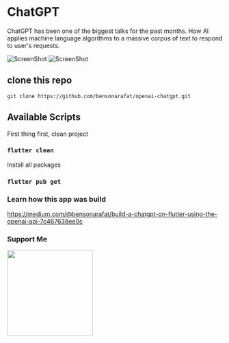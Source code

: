 # ChatGPT 

ChatGPT has been one of the biggest talks for the past months.
How Al applies machine language algorithms to a massive corpus of text to respond to user's requests.

![ScreenShot](/recording/record1.gif)
![ScreenShot](/recording/record1.gif)

## clone this repo

```
git clone https://github.com/bensonarafat/openai-chatgpt.git
```

## Available Scripts

First thing first, clean project 
### `flutter clean` 

Install all packages
### `flutter pub get`

### Learn how this app was build 
https://medium.com/@bensonarafat/build-a-chatgpt-on-flutter-using-the-openai-api-7c467638ee0c
### Support Me

<a href="https://www.buymeacoffee.com/bensonarafat"><img src="https://cdn.buymeacoffee.com/buttons/v2/default-yellow.png" width="200" /></a>

